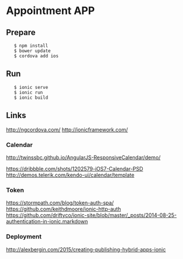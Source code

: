# Appointment APP

## Prepare
```
   $ npm install
   $ bower update
   $ cordova add ios
```

## Run
```
   $ ionic serve
   $ ionic run
   $ ionic build
```

## Links
http://ngcordova.com/
http://ionicframework.com/

### Calendar
http://twinssbc.github.io/AngularJS-ResponsiveCalendar/demo/

https://dribbble.com/shots/1202579-iOS7-Calendar-PSD
http://demos.telerik.com/kendo-ui/calendar/template

### Token
https://stormpath.com/blog/token-auth-spa/
https://github.com/keithdmoore/ionic-http-auth
https://github.com/driftyco/ionic-site/blob/master/_posts/2014-08-25-authentication-in-ionic.markdown


### Deployment
http://alexbergin.com/2015/creating-publishing-hybrid-apps-ionic